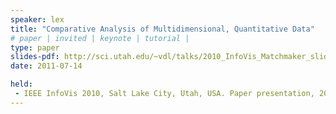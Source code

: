 ```yaml
---
speaker: lex
title: "Comparative Analysis of Multidimensional, Quantitative Data"
# paper | invited | keynote | tutorial |
type: paper
slides-pdf: http://sci.utah.edu/~vdl/talks/2010_InfoVis_Matchmaker_slides.pdf
date: 2011-07-14

held:  
 - IEEE InfoVis 2010, Salt Lake City, Utah, USA. Paper presentation, 2010-10-28.
---
```







